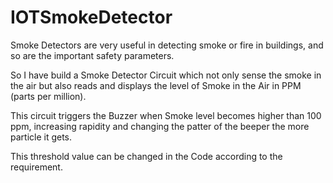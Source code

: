 # IOTSmokeDetector
Smoke Detectors are very useful in detecting smoke or fire in buildings, and so are the important safety parameters. 

So I have build a Smoke Detector Circuit which not only sense the smoke in the air but also reads and displays the level of Smoke in the Air in PPM (parts per million). 

This circuit triggers the Buzzer when Smoke level becomes higher than 100 ppm, increasing rapidity and changing the patter of the beeper the more particle it gets. 

This threshold value can be changed in the Code according to the requirement. 
